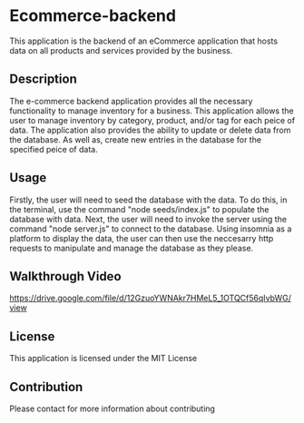 # Ecommerce-backend
This application is the backend of an eCommerce application that hosts data on all products and services provided by the business. 

## Description
The e-commerce backend application provides all the necessary functionality to manage inventory for a business. This application allows the user to manage inventory by category, product, and/or tag for each peice of data. The application also provides the ability to update or delete data from the database. As well as, create new entries in the database for the specified peice of data. 

## Usage

Firstly, the user will need to seed the database with the data. To do this, in the terminal, use the command "node seeds/index.js" to populate the database with data. Next, the user will need to invoke the server using the command "node server.js" to connect to the database. Using insomnia as a platform to display the data, the user can then use the neccesarry http requests to manipulate and manage the database as they please. 

## Walkthrough Video

https://drive.google.com/file/d/12GzuoYWNAkr7HMeL5_1OTQCf56qIvbWG/view

## License

This application is licensed under the MIT License

## Contribution

Please contact for more information about contributing




